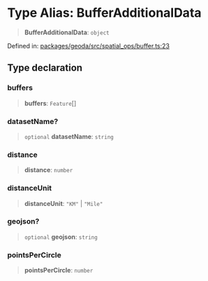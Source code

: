 # Type Alias: BufferAdditionalData

> **BufferAdditionalData**: `object`

Defined in: [packages/geoda/src/spatial\_ops/buffer.ts:23](https://github.com/GeoDaCenter/openassistant/blob/2cb8f20a901f3385efeb40778248119c5e49db78/packages/geoda/src/spatial_ops/buffer.ts#L23)

## Type declaration

### buffers

> **buffers**: `Feature`[]

### datasetName?

> `optional` **datasetName**: `string`

### distance

> **distance**: `number`

### distanceUnit

> **distanceUnit**: `"KM"` \| `"Mile"`

### geojson?

> `optional` **geojson**: `string`

### pointsPerCircle

> **pointsPerCircle**: `number`
